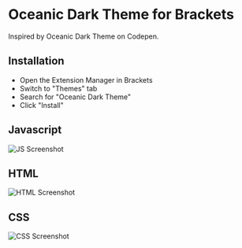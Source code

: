 # Oceanic Dark Theme for Brackets

Inspired by Oceanic Dark Theme on Codepen.

## Installation

* Open the Extension Manager in Brackets
* Switch to "Themes" tab
* Search for "Oceanic Dark Theme"
* Click "Install"

## Javascript
![JS Screenshot](hhttps://github.com/kaisiemek/oceanic-dark-theme/blob/master/screenshot/js-screenshot.png)
## HTML
![HTML Screenshot](https://github.com/kaisiemek/oceanic-dark-theme/blob/master/screenshot/html-screenshot.png)
## CSS
![CSS Screenshot](https://github.com/kaisiemek/oceanic-dark-theme/blob/master/screenshot/css-screenshot.png)